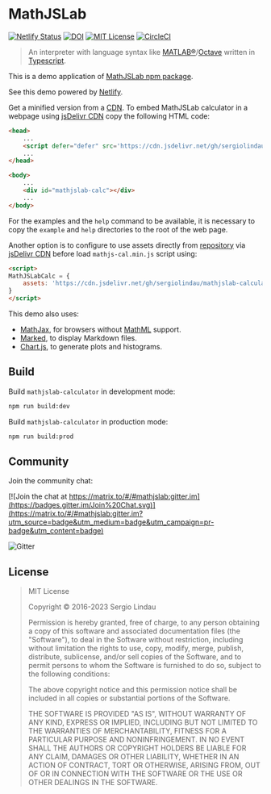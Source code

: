 # MathJSLab

[![Netlify Status](https://api.netlify.com/api/v1/badges/b5d64f05-80e8-4cc6-b428-923447f43621/deploy-status)](https://app.netlify.com/sites/mathjslab/deploys)
[![DOI](https://zenodo.org/badge/680377395.svg)](https://zenodo.org/badge/latestdoi/680377395)
[![MIT License](https://img.shields.io/badge/License-MIT-brightgreen.svg)](https://github.com/sergiolindau/mathjslab-calculator/blob/master/LICENSE)
[![CircleCI](https://dl.circleci.com/status-badge/img/gh/sergiolindau/mathjslab-calculator/tree/main.svg?style=svg)](https://dl.circleci.com/status-badge/redirect/gh/sergiolindau/mathjslab-calculator/tree/main)

> An interpreter with language syntax like [MATLAB&reg;](https://www.mathworks.com/)/[Octave](https://www.gnu.org/software/octave/) written in [Typescript](https://www.typescriptlang.org/).

This is a demo application of [MathJSLab npm package](https://www.npmjs.com/package/mathjslab).

See this demo powered by [Netlify](https://mathjslab.netlify.app/).

Get a minified version from a [CDN](https://en.wikipedia.org/wiki/Content_delivery_network).
To embed MathJSLab calculator in a webpage using [jsDelivr CDN](https://www.jsdelivr.com/)
copy the following HTML code:

```html
<head>
    ...
    <script defer="defer" src='https://cdn.jsdelivr.net/gh/sergiolindau/mathjslab-calculator@main/mathjslab-calc.min.js'></script>
    ...
</head>

<body>
    ...
    <div id="mathjslab-calc"></div>
    ...
</body>
```

For the examples and the `help` command to be available, it is necessary to
copy the `example` and `help` directories to the root of the web page.

Another option is to configure to use assets directly from
[repository](https://github.com/sergiolindau/mathjslab-calculator) via
[jsDelivr CDN](https://www.jsdelivr.com/) before load `mathjs-cal.min.js`
script using:

```html
<script>
MathJSLabCalc = {
    assets: 'https://cdn.jsdelivr.net/gh/sergiolindau/mathjslab-calculator/',
}
</script>
```

This demo also uses:

* [MathJax](https://www.mathjax.org/), for browsers without [MathML](https://www.w3.org/Math/) support.
* [Marked](https://www.npmjs.com/package/marked), to display Markdown files.
* [Chart.js](https://www.chartjs.org/), to generate plots and histograms.

## Build

Build `mathjslab-calculator` in development mode:

```bash
npm run build:dev
```

Build `mathjslab-calculator` in production mode:

```bash
npm run build:prod
```

## Community

Join the community chat:

[![Join the chat at https://matrix.to/#/#mathjslab:gitter.im](https://badges.gitter.im/Join%20Chat.svg)](https://matrix.to/#/#mathjslab:gitter.im?utm_source=badge&utm_medium=badge&utm_campaign=pr-badge&utm_content=badge)

![Gitter](https://img.shields.io/gitter/room/sergiolindau/mathjslab)

## License

>MIT License
>
>Copyright &copy; 2016-2023 Sergio Lindau
>
>Permission is hereby granted, free of charge, to any person obtaining a copy
>of this software and associated documentation files (the "Software"), to deal
>in the Software without restriction, including without limitation the rights
>to use, copy, modify, merge, publish, distribute, sublicense, and/or sell
>copies of the Software, and to permit persons to whom the Software is
>furnished to do so, subject to the following conditions:
>
>The above copyright notice and this permission notice shall be included in all
>copies or substantial portions of the Software.
>
>THE SOFTWARE IS PROVIDED "AS IS", WITHOUT WARRANTY OF ANY KIND, EXPRESS OR
>IMPLIED, INCLUDING BUT NOT LIMITED TO THE WARRANTIES OF MERCHANTABILITY,
>FITNESS FOR A PARTICULAR PURPOSE AND NONINFRINGEMENT. IN NO EVENT SHALL THE
>AUTHORS OR COPYRIGHT HOLDERS BE LIABLE FOR ANY CLAIM, DAMAGES OR OTHER
>LIABILITY, WHETHER IN AN ACTION OF CONTRACT, TORT OR OTHERWISE, ARISING FROM,
>OUT OF OR IN CONNECTION WITH THE SOFTWARE OR THE USE OR OTHER DEALINGS IN THE
>SOFTWARE.

